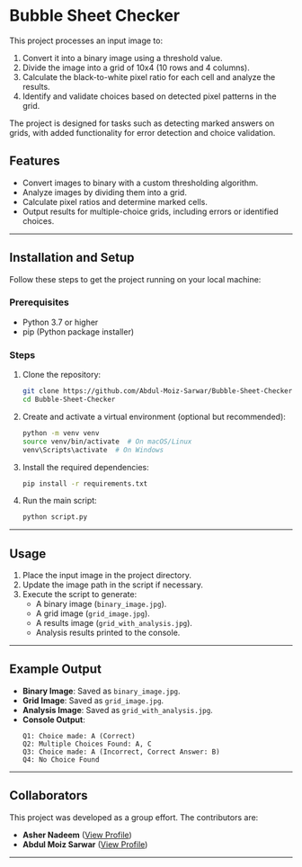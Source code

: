 # Bubble Sheet Checker

This project processes an input image to:
1. Convert it into a binary image using a threshold value.
2. Divide the image into a grid of 10x4 (10 rows and 4 columns).
3. Calculate the black-to-white pixel ratio for each cell and analyze the results.
4. Identify and validate choices based on detected pixel patterns in the grid.

The project is designed for tasks such as detecting marked answers on grids, with added functionality for error detection and choice validation.

## Features
- Convert images to binary with a custom thresholding algorithm.
- Analyze images by dividing them into a grid.
- Calculate pixel ratios and determine marked cells.
- Output results for multiple-choice grids, including errors or identified choices.

---

## Installation and Setup

Follow these steps to get the project running on your local machine:

### Prerequisites
- Python 3.7 or higher
- pip (Python package installer)

### Steps
1. Clone the repository:
    ```bash
    git clone https://github.com/Abdul-Moiz-Sarwar/Bubble-Sheet-Checker
    cd Bubble-Sheet-Checker
    ```

2. Create and activate a virtual environment (optional but recommended):
    ```bash
    python -m venv venv
    source venv/bin/activate  # On macOS/Linux 
    venv\Scripts\activate  # On Windows
    ```

3. Install the required dependencies:
    ```bash
    pip install -r requirements.txt
    ```

4. Run the main script:
    ```bash
    python script.py
    ```

---

## Usage
1. Place the input image in the project directory.
2. Update the image path in the script if necessary.
3. Execute the script to generate:
    - A binary image (`binary_image.jpg`).
    - A grid image (`grid_image.jpg`).
    - A results image (`grid_with_analysis.jpg`).
    - Analysis results printed to the console.

---

## Example Output
- **Binary Image**: Saved as `binary_image.jpg`.
- **Grid Image**: Saved as `grid_image.jpg`.
- **Analysis Image**: Saved as `grid_with_analysis.jpg`.
- **Console Output**:
    ```
    Q1: Choice made: A (Correct)
    Q2: Multiple Choices Found: A, C
    Q3: Choice made: A (Incorrect, Correct Answer: B)
    Q4: No Choice Found
    ```

---

## Collaborators

This project was developed as a group effort. The contributors are:
- **Asher Nadeem** ([View Profile](https://github.com/asharnadeem002))
- **Abdul Moiz Sarwar** ([View Profile](https://github.com/Abdul-Moiz-Sarwar))
---